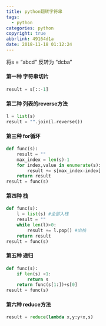 ```yaml
---
title: python翻转字符串
tags:
  - python
categories: python
copyright: true
abbrlink: 49164d1a
date: 2018-11-18 01:12:24
---
```


将s = “abcd” 反转为 “dcba”



#### 第一种 字符串切片

```python
result = s[::-1]
```



#### 第二种 列表的reverse方法

```python
l = list(s)
result = "".join(l.reverse())
```



#### 第三种 for循环

```python
def func(s):
    result = ""
    max_index = len(s)-1
    for index,value in enumerate(s):
        result += s[max_index-index]
    return result
result = func(s)
```



#### 第四种 栈

```python
def func(s):
    l = list(s) #全部入栈
    result = ""
    while len(l)>0:
        result += l.pop() #出栈
    return result
result = func(s)
```



#### 第五种 递归

```python
def func(s):
    if len(s) <1:
        return s
    return func(s[1:])+s[0]
result = func(s)
```



#### 第六种 reduce方法

```python
result = reduce(lambda x,y:y+x,s)
```



